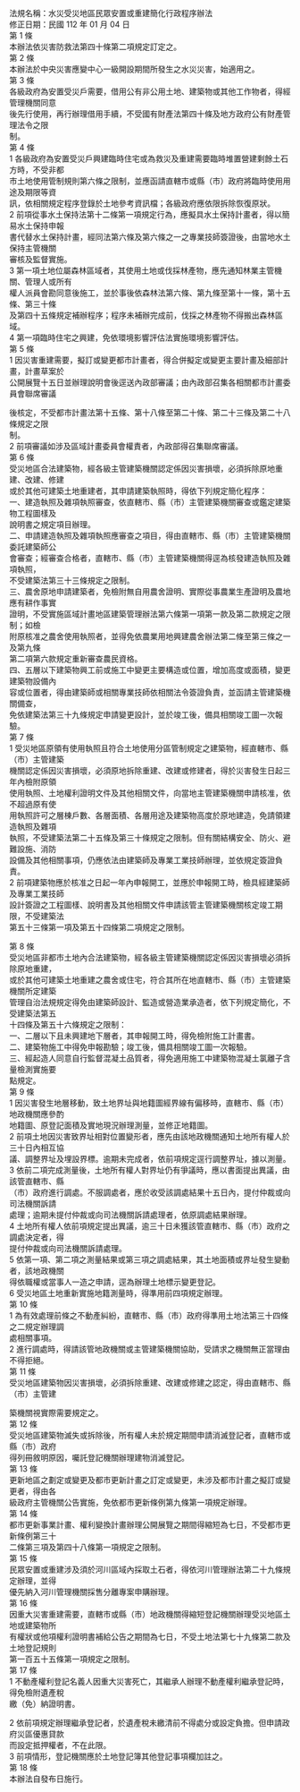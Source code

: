 法規名稱：水災受災地區民眾安置或重建簡化行政程序辦法  
修正日期：民國 112 年 01 月 04 日  
第 1 條  
本辦法依災害防救法第四十條第二項規定訂定之。  
第 2 條  
本辦法於中央災害應變中心一級開設期間所發生之水災災害，始適用之。  
第 3 條  
各級政府為安置受災戶需要，借用公有非公用土地、建築物或其他工作物者，得經管理機關同意  
後先行使用，再行辦理借用手續，不受國有財產法第四十條及地方政府公有財產管理法令之限  
制。  
第 4 條  
1 各級政府為安置受災戶興建臨時住宅或為救災及重建需要臨時堆置營建剩餘土石方時，不受非都  
市土地使用管制規則第六條之限制，並應函請直轄市或縣（市）政府將臨時使用用途及期限等資  
訊，依相關規定程序登錄於土地參考資訊檔；各級政府應依限拆除恢復原狀。  
2 前項從事水土保持法第十二條第一項規定行為，應擬具水土保持計畫者，得以簡易水土保持申報  
書代替水土保持計畫，經同法第六條及第六條之一之專業技師簽證後，由當地水土保持主管機關  
審核及監督實施。  
3 第一項土地位屬森林區域者，其使用土地或伐採林產物，應先通知林業主管機關、管理人或所有  
權人派員會勘同意後施工，並於事後依森林法第六條、第九條至第十一條，第十五條、第三十條  
及第四十五條規定補辦程序；程序未補辦完成前，伐採之林產物不得搬出森林區域。  
4 第一項臨時住宅之興建，免依環境影響評估法實施環境影響評估。  
第 5 條  
1 因災害重建需要，擬訂或變更都市計畫者，得合併擬定或變更主要計畫及細部計畫，計畫草案於  
公開展覽十五日並辦理說明會後逕送內政部審議；由內政部召集各相關都市計畫委員會聯席審議  


後核定，不受都市計畫法第十五條、第十八條至第二十條、第二十三條及第二十八條規定之限  
制。  
2 前項審議如涉及區域計畫委員會權責者，內政部得召集聯席審議。  
第 6 條  
受災地區合法建築物，經各級主管建築機關認定係因災害損壞，必須拆除原地重建、改建、修建  
或於其他可建築土地重建者，其申請建築執照時，得依下列規定簡化程序：  
一、建造執照及雜項執照審查，依直轄市、縣（市）主管建築機關審查或鑑定建築物工程圖樣及  
說明書之規定項目辦理。  
二、申請建造執照及雜項執照應審查之項目，得由直轄市、縣（市）主管建築機關委託建築師公  
會審查；經審查合格者，直轄市、縣（市）主管建築機關得逕為核發建造執照及雜項執照，  
不受建築法第三十三條規定之限制。  
三、農舍原地申請建築者，免檢附無自用農舍證明、實際從事農業生產證明及農地應有耕作事實  
證明，不受實施區域計畫地區建築管理辦法第六條第一項第一款及第二款規定之限制；如檢  
附原核准之農舍使用執照者，並得免依農業用地興建農舍辦法第二條至第三條之一及第九條  
第二項第六款規定重新審查農民資格。  
四、五層以下建築物興工前或施工中變更主要構造或位置，增加高度或面積，變更建築物設備內  
容或位置者，得由建築師或相關專業技師依相關法令簽證負責，並函請主管建築機關備查，  
免依建築法第三十九條規定申請變更設計，並於竣工後，備具相關竣工圖一次報驗。  
第 7 條  
1 受災地區原領有使用執照且符合土地使用分區管制規定之建築物，經直轄市、縣（市）主管建築  
機關認定係因災害損壞，必須原地拆除重建、改建或修建者，得於災害發生日起三年內檢附原領  
使用執照、土地權利證明文件及其他相關文件，向當地主管建築機關申請核准，依不超過原有使  
用執照許可之層棟戶數、各層面積、各層用途及建築物高度於原地建造，免請領建造執照及雜項  
執照，不受建築法第二十五條及第三十條規定之限制。但有關結構安全、防火、避難設施、消防  
設備及其他相關事項，仍應依法由建築師及專業工業技師辦理，並依規定簽證負責。  
2 前項建築物應於核准之日起一年內申報開工，並應於申報開工時，檢具經建築師及專業工業技師  
設計簽證之工程圖樣、說明書及其他相關文件申請該管主管建築機關核定竣工期限，不受建築法  
第五十三條第一項及第五十四條第二項規定之限制。  


第 8 條  
受災地區非都市土地內合法建築物，經各級主管建築機關認定係因災害損壞必須拆除原地重建，  
或於其他可建築土地重建之農舍或住宅，符合其所在地直轄市、縣（市）主管建築機關所定建築  
管理自治法規規定得免由建築師設計、監造或營造業承造者，依下列規定簡化，不受建築法第五  
十四條及第五十六條規定之限制：  
一、二層以下且未興建地下層者，其申報開工時，得免檢附施工計畫書。  
二、建築物施工中得免申報勘驗；竣工後，備具相關竣工圖一次報驗。  
三、經起造人同意自行監督混凝土品質者，得免適用施工中建築物混凝土氯離子含量檢測實施要  
點規定。  
第 9 條  
1 因災害發生地層移動，致土地界址與地籍圖經界線有偏移時，直轄市、縣（市）地政機關應參酌  
地籍圖、原登記面積及實地現況辦理測量，並修正地籍圖。  
2 前項土地因災害致界址相對位置變形者，應先由該地政機關通知土地所有權人於三十日內相互協  
議、調整界址及埋設界標。逾期未完成者，依前項規定逕行調整界址，據以測量。  
3 依前二項完成測量後，土地所有權人對界址仍有爭議時，應以書面提出異議，由該管直轄市、縣  
（市）政府進行調處。不服調處者，應於收受該調處結果十五日內，提付仲裁或向司法機關訴請  
處理；逾期未提付仲裁或向司法機關訴請處理者，依原調處結果辦理。  
4 土地所有權人依前項規定提出異議，逾三十日未獲該管直轄市、縣（市）政府之調處決定者，得  
提付仲裁或向司法機關訴請處理。  
5 依第一項、第二項之測量結果或第三項之調處結果，其土地面積或界址發生變動者，該地政機關  
得依職權或當事人一造之申請，逕為辦理土地標示變更登記。  
6 受災地區土地重新實施地籍測量時，得準用前四項規定辦理。  
第 10 條  
1 為有效處理前條之不動產糾紛，直轄市、縣（市）政府得準用土地法第三十四條之二規定辦理調  
處相關事項。  
2 進行調處時，得請該管地政機關或主管建築機關協助，受請求之機關無正當理由不得拒絕。  
第 11 條  
受災地區建築物因災害損壞，必須拆除重建、改建或修建之認定，得由直轄市、縣（市）主管建  


築機關視實際需要規定之。  
第 12 條  
受災地區建築物滅失或拆除後，所有權人未於規定期間申請消滅登記者，直轄市或縣（市）政府  
得列冊敘明原因，囑託登記機關辦理建物消滅登記。  
第 13 條  
更新地區之劃定或變更及都市更新計畫之訂定或變更，未涉及都市計畫之擬訂或變更者，得由各  
級政府主管機關公告實施，免依都市更新條例第九條第一項規定辦理。  
第 14 條  
都市更新事業計畫、權利變換計畫辦理公開展覽之期間得縮短為七日，不受都市更新條例第三十  
二條第三項及第四十八條第一項規定之限制。  
第 15 條  
民眾安置或重建涉及須於河川區域內採取土石者，得依河川管理辦法第二十九條規定辦理，並得  
優先納入河川管理機關採售分離專案申購辦理。  
第 16 條  
因重大災害重建需要，直轄市或縣（市）地政機關得縮短登記機關辦理受災地區土地或建築物所  
有權狀或他項權利證明書補給公告之期間為七日，不受土地法第七十九條第二款及土地登記規則  
第一百五十五條第一項規定之限制。  
第 17 條  
1 不動產權利登記名義人因重大災害死亡，其繼承人辦理不動產權利繼承登記時，得免檢附遺產稅  
繳（免）納證明書。  


2 依前項規定辦理繼承登記者，於遺產稅未繳清前不得處分或設定負擔。但申請政府災區優惠貸款  
而設定抵押權者，不在此限。  
3 前項情形，登記機關應於土地登記簿其他登記事項欄加註之。  
第 18 條  
本辦法自發布日施行。  


